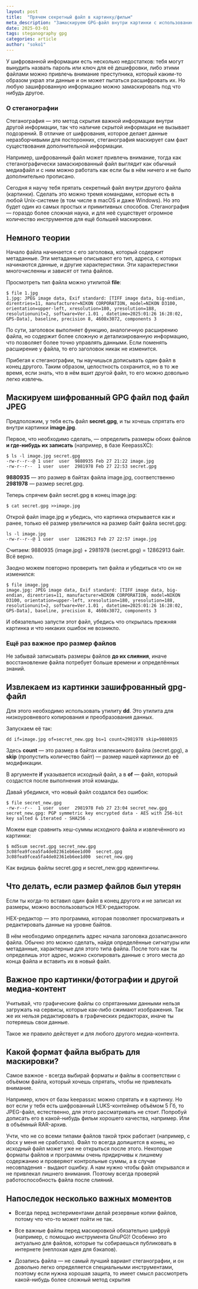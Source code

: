 ```yaml
---
layout: post  
title:  "Прячем секретный файл в картинку/фильм"  
meta_description: "Замаскируем GPG-файл внутри картинки с использованием cat/dd/ls"  
date: 2025-03-01  
tags: steganography gpg
categories: article  
author: "soko1"  
---
```


У шифрованной информации есть несколько недостатков: тебя могут вынудить назвать пароль или ключ для её дешифровки, либо этими файлами можно привлечь внимание преступника, который каким-то образом украл эти данные и он может пытаться расшифровать их. Но любую зашифрованную информацию можно замаскировать под что нибудь другое.

### О стеганографии

Стеганография — это метод скрытия важной информации внутри другой информации, так что наличие скрытой информации не вызывает подозрений. В отличие от шифрования, которое делает данные неразборчивыми для посторонних, стеганография маскирует сам факт существования дополнительной информации. 

Например, шифрованный файл может привлечь внимание, тогда как стеганографически замаскированный файл выглядит как обычный медиафайл и с ним можно работать как если бы в нём ничего и не было дополнительно прописано.

Сегодня я научу тебя прятать секретный файл внутри другого файла (картинки). Сделать это можно  тремя командами, которые есть в любой Unix-системе (в том числе в macOS и даже Windows). Но это будет один из самых простых и примитивных способов. Стеганография — гораздо более сложная наука, и для неё существует огромное количество инструментов для ещё большей маскировки.

## Немного теории

Начало файла начинается с его заголовка, который содержит метаданные. Эти метаданные описывают его тип, адреса, с которых начинаются данные, и другие характеристики. Эти характеристики многочисленны и зависят от типа файлов. 

Просмотреть тип файла можно утилитой **file**:

```
$ file 1.jpg
1.jpg: JPEG image data, Exif standard: [TIFF image data, big-endian, direntries=11, manufacturer=NIKON CORPORATION, model=NIKON D3100, orientation=upper-left, xresolution=180, yresolution=188, resolutionunit=2, software=Ver.1.01 , datetime=2025:01:26 16:28:02, GPS-Data], baseline, precision 8, 4608x3072, components 3
```

По сути, заголовок выполняет функцию, аналогичную расширению файла, но содержит более сложную и детализированную информацию, что позволяет более точно управлять данными. Если поменять расширение у файла, то его заголовок никак не изменится.

Прибегая к стеганографии, ты научишься дописывать один файл в конец другого. Таким образом, целостность сохранится, но в то же время, если знать, что в нём вшит другой файл, то его можно довольно легко извлечь.

## Маскируем шифрованный GPG файл под файл JPEG

Предположим, у тебя есть файл **secret.gpg**, и ты хочешь спрятать его внутри картинки **image.jpg**.

Первое, что необходимо сделать, — определить размеры обоих файлов **и где-нибудь их записать** (например, в базе KeepassXC):

```
$ ls -l image.jpg secret.gpg
-rw-r--r--@ 1 user  user  9880935 Feb 27 21:22 image.jpg
-rw-r--r--  1 user  user  2981978 Feb 27 22:53 secret.gpg
```

**9880935** — это размер в байтах файла image.jpg, соответственно **2981978** — размер secret.gpg.

Теперь спрячем файл secret.gpg в конец image.jpg:

```
$ cat secret.gpg >>image.jpg
```

Открой файл image.jpg и убедись, что картинка открывается как и ранее, только её размер увеличился на размер байт файла secret.gpg:

```
ls -l image.jpg
-rw-r--r--@ 1 user  user  12862913 Feb 27 22:57 image.jpg
```

Считаем: 9880935 (image.jpg) + 2981978 (secret.gpg) = 12862913 байт. Всё верно.

Заодно можем повторно проверить тип файла и убедиться что он не изменился:

```
$ file image.jpg
image.jpg: JPEG image data, Exif standard: [TIFF image data, big-endian, direntries=11, manufacturer=NIKON CORPORATION, model=NIKON D3100, orientation=upper-left, xresolution=180, yresolution=188, resolutionunit=2, software=Ver.1.01 , datetime=2025:01:26 16:28:02, GPS-Data], baseline, precision 8, 4608x3072, components 3
```

И обязательно запусти этот файл, убедись что открылась прежняя картинка и что никаких ошибок не возникло.

### Ещё раз важное про размер файлов

Не забывай записывать размеры файлов **до их слияния**, иначе восстановление файла потребует больше времени и определённых знаний.

## Извлекаем из картинки зашифрованный gpg-файл

Для этого необходимо использовать утилиту **dd**. Это утилита для низкоуровневого копирования и преобразования данных. 

Запускаем её так:

```
dd if=image.jpg of=secret_new.gpg bs=1 count=2981978 skip=9880935
```

Здесь **count** — это размер в байтах извлекаемого файла (secret.gpg), а **skip** (пропустить количество байт) — размер нашей картинки до её модификации.

В аргументе **if** указывается исходный файл, а в **of** — файл, который создастся после выполнения этой команды.

Давай убедимся, что новый файл создался без ошибок:

```
$ file secret_new.gpg
-rw-r--r--  1 user  user  2981978 Feb 27 23:04 secret_new.gpg
secret_new.gpg: PGP symmetric key encrypted data - AES with 256-bit key salted & iterated - SHA256 .
```

Можем еще сравнить хеш-суммы исходного файла и извлечённого из картинки:

```
$ md5sum secret.gpg secret_new.gpg
3c08fea9fcea5fa4de02361eb6ee1d00  secret.gpg
3c08fea9fcea5fa4de02361eb6ee1d00  secret_new.gpg
```

Как видишь файлы secret.gpg и secret_new.gpg идеинтичны.

## Что делать, если размер файлов был утерян

Если ты когда-то вставил один файл в конец другого и не записал их размеры, можно воспользоваться HEX-редактором. 

HEX-редактор — это программа, которая позволяет просматривать и редактировать данные на уровне байтов. 

В нём необходимо определить адрес начала заголовка дозаписанного файла. Обычно это можно сделать, найдя определённые сигнатуры или метаданные, характерные для этого типа файла. После того как ты определишь этот адрес, можно скопировать данные с этого места до конца файла и вставить их в новый файл.

## Важное про картинки/фотографии и другой медиа-контент

Учитывай, что графические файлы со спрятанными данными нельзя загружать на сервисы, которые как-либо сжимают изображения. Так же их нельзя редактировать в графических редакторах, иначе ты потеряешь свои данные. 

Такое же правило действует и для любого другого медиа-контента.

## Какой формат файла выбрать для маскировки?

Самое важное - всегда выбирай форматы и файлы в соответствии с объёмом файла, который хочешь спрятать, чтобы не привлекать внимание.

Например, ключ от базы keepassxc можно спрятать и в картинку. Но вот если у тебя есть шифрованный LUKS-контейнер объёмом 5 Гб, то JPEG-файл, естественно, для этого рассматривать не стоит. Попробуй дописать его в какой-нибудь фильм хорошего качества, например. Или в объёмный RAR-архив.

Учти, что не со всеми типами файлов такой трюк работает (например, с docx у меня не сработало). Файл то всегда допишется в конец, но исходный файл может уже не открыться после этого. Некоторые форматы файлов и программы очень придирчивы к лишнему содержанию и проверяют контрольные суммы, а в случае несовпадения - выдают ошибку. А нам нужно чтобы файл открывался и не привлекал лишнего внимания. Поэтому всегда проверяй работоспособность файла после слияний.


## Напоследок несколько важных моментов


* Всегда перед экспериментами делай резервные копии файлов, потому что что-то может пойти не так.

* Все важные файлы перед маскировкой обязательно шифруй (например, с помощью инструмента GnuPG)! Особенно это актуально для файлов, которые ты собираешься публиковать в интернете (неплохая идея для бэкапов).

* Дозапись файла — не самый лучший вариант стеганографии, и он довольно легко определяется специальными инструментами, поэтому если нужна хорошая защита, то имеет смысл рассмотреть какой-нибудь более сложный метод скрытия

